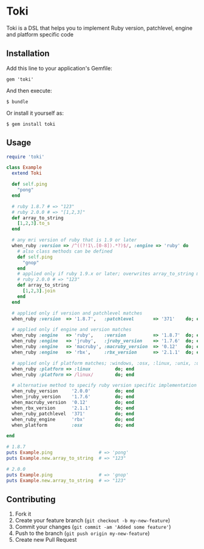 # Toki

Toki is a DSL that helps you to implement Ruby version, patchlevel, engine and platform specific code

## Installation

Add this line to your application's Gemfile:

    gem 'toki'

And then execute:

    $ bundle

Or install it yourself as:

    $ gem install toki

## Usage

```ruby
require 'toki'

class Example
  extend Toki

  def self.ping
    "pong"
  end

  # ruby 1.8.7 # => "123"
  # ruby 2.0.0 # => "[1,2,3]"
  def array_to_string
    [1,2,3].to_s
  end

  # any mri version of ruby that is 1.9 or later
  when_ruby :version => /^((?!1\.[0-8]).*?)$/, :engine => 'ruby' do
    # also class methods can be defined
    def self.ping
      "gnop"
    end
    # applied only if ruby 1.9.x or later; overwrites array_to_string method
    # ruby 2.0.0 # => "123"
    def array_to_string
      [1,2,3].join
    end
  end

  # applied only if version and patchlevel matches
  when_ruby :version  => '1.8.7',   :patchlevel       => '371'    do; end

  # applied only if engine and version matches
  when_ruby :engine   => 'ruby',    :version          => '1.8.7'  do; end
  when_ruby :engine   => 'jruby',   :jruby_version    => '1.7.6'  do; end
  when_ruby :engine   => 'macruby', :macruby_version  => '0.12'   do; end
  when_ruby :engine   => 'rbx',     :rbx_version      => '2.1.1'  do; end

  # applied only if platform matches; :windows, :osx, :linux, :unix, :unknown
  when_ruby :platform => :linux         do; end
  when_ruby :platform => /linux/        do; end

  # alternative method to specify ruby version specific implementation
  when_ruby_version     '2.0.0'         do; end
  when_jruby_version    '1.7.6'         do; end
  when_macruby_version  '0.12'          do; end
  when_rbx_version      '2.1.1'         do; end
  when_ruby_patchlevel  '371'           do; end
  when_ruby_engine      'rbx'           do; end
  when_platform         :osx            do; end

end

# 1.8.7
puts Example.ping                 # => 'pong'
puts Example.new.array_to_string  # => "123"

# 2.0.0
puts Example.ping                 # => 'gnop'
puts Example.new.array_to_string  # => "123"
```

## Contributing

1. Fork it
2. Create your feature branch (`git checkout -b my-new-feature`)
3. Commit your changes (`git commit -am 'Added some feature'`)
4. Push to the branch (`git push origin my-new-feature`)
5. Create new Pull Request
